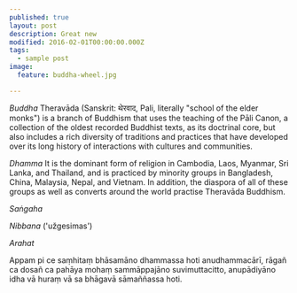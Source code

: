 ```yaml
---
published: true
layout: post
description: Great new
modified: 2016-02-01T00:00:00.000Z
tags:
  - sample post
image:
  feature: buddha-wheel.jpg

---
```





*Buddha*
Theravāda (Sanskrit: थेरवाद, Pali, literally "school of the elder monks") is a branch of Buddhism that uses the teaching of the Pāli Canon, a collection of the oldest recorded Buddhist texts, as its doctrinal core, but also includes a rich diversity of traditions and practices that have developed over its long history of interactions with cultures and communities.

*Dhamma*
It is the dominant form of religion in Cambodia, Laos, Myanmar, Sri Lanka, and Thailand, and is practiced by minority groups in Bangladesh, China, Malaysia, Nepal, and Vietnam. In addition, the diaspora of all of these groups as well as converts around the world practise Theravāda Buddhism.

*Saṅgaha*

*Nibbana* ('užgesimas')

*Arahat*

Appam pi ce saṃhitaṃ bhāsamāno dhammassa hoti anudhammacārī, rāgañ ca dosañ ca pahāya mohaṃ sammāppajāno suvimuttacitto, anupādiyāno idha vā huraṃ vā sa bhāgavā sāmaññassa hoti.
